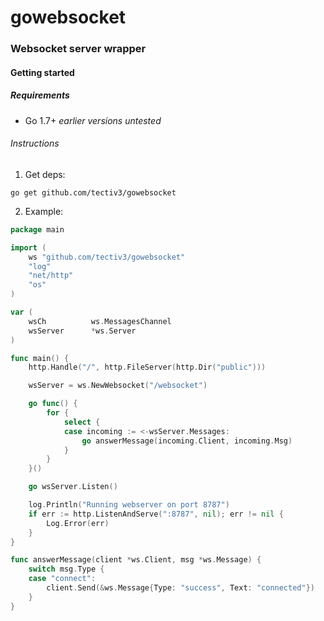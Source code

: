 # gowebsocket

### Websocket server wrapper

#### Getting started

##### Requirements

- Go 1.7+ *earlier versions untested*

###### Instructions

1. Get deps:

```
go get github.com/tectiv3/gowebsocket
```

2. Example:

```go
package main

import (
	ws "github.com/tectiv3/gowebsocket"
	"log"
	"net/http"
	"os"
)

var (
	wsCh          ws.MessagesChannel
	wsServer      *ws.Server
)

func main() {
	http.Handle("/", http.FileServer(http.Dir("public")))

	wsServer = ws.NewWebsocket("/websocket")

	go func() {
		for {
			select {
			case incoming := <-wsServer.Messages:
				go answerMessage(incoming.Client, incoming.Msg)
			}
		}
	}()

	go wsServer.Listen()

	log.Println("Running webserver on port 8787")
	if err := http.ListenAndServe(":8787", nil); err != nil {
		Log.Error(err)
	}
}

func answerMessage(client *ws.Client, msg *ws.Message) {
	switch msg.Type {
	case "connect":
		client.Send(&ws.Message{Type: "success", Text: "connected"})
	}
}
```
